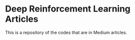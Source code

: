 # Deep Reinforcement Learning Articles
This is a repository of the codes that are in Medium articles.
